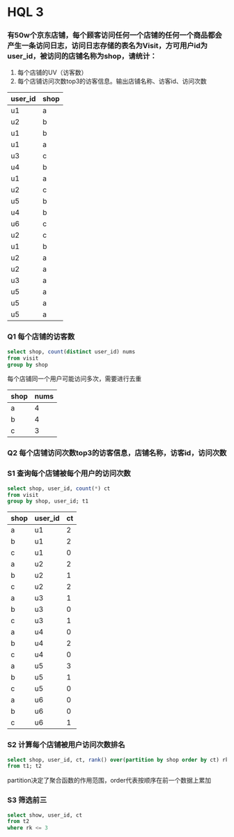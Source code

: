 # HQL 3

### 有50w个京东店铺，每个顾客访问任何一个店铺的任何一个商品都会产生一条访问日志，访问日志存储的表名为Visit，方可用户id为user_id，被访问的店铺名称为shop，请统计：

1. 每个店铺的UV（访客数）
2. 每个店铺访问次数top3的访客信息。输出店铺名称、访客id、访问次数

| user_id | shop |
| ------- | ---- |
| u1      | a    |
| u2      | b    |
| u1      | b    |
| u1      | a    |
| u3      | c    |
| u4      | b    |
| u1      | a    |
| u2      | c    |
| u5      | b    |
| u4      | b    |
| u6      | c    |
| u2      | c    |
| u1      | b    |
| u2      | a    |
| u2      | a    |
| u3      | a    |
| u5      | a    |
| u5      | a    |
| u5      | a    |

### Q1 每个店铺的访客数

```sql
select shop, count(distinct user_id) nums
from visit
group by shop
```

每个店铺同一个用户可能访问多次，需要进行去重

| shop | nums |
| ---- | ---- |
| a    | 4    |
| b    | 4    |
| c    | 3    |

### Q2 每个店铺访问次数top3的访客信息，店铺名称，访客id，访问次数

### S1 查询每个店铺被每个用户的访问次数

```sql
select shop, user_id, count(*) ct
from visit
group by shop, user_id; t1
```

| shop | user_id | ct   |
| ---- | ------- | ---- |
| a    | u1      | 2    |
| b    | u1      | 2    |
| c    | u1      | 0    |
| a    | u2      | 2    |
| b    | u2      | 1    |
| c    | u2      | 2    |
| a    | u3      | 1    |
| b    | u3      | 0    |
| c    | u3      | 1    |
| a    | u4      | 0    |
| b    | u4      | 2    |
| c    | u4      | 0    |
| a    | u5      | 3    |
| b    | u5      | 1    |
| c    | u5      | 0    |
| a    | u6      | 0    |
| b    | u6      | 0    |
| c    | u6      | 1    |

### S2 计算每个店铺被用户访问次数排名

```sql
select shop, user_id, ct, rank() over(partition by shop order by ct) rk
from t1; t2
```

partition决定了聚合函数的作用范围，order代表按顺序在前一个数据上累加

### S3 筛选前三

```sql
select show, user_id, ct
from t2
where rk <= 3
```

